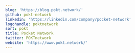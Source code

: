 ```yaml
---
blog: 'https://blog.pokt.network/'
github: pokt-network
linkedin: 'https://linkedin.com/company/pocket-network'
logohandle: poktnetwork
sort: pokt
title: Pocket Network
twitter: POKTnetwork
website: 'https://www.pokt.network/'
---
```

